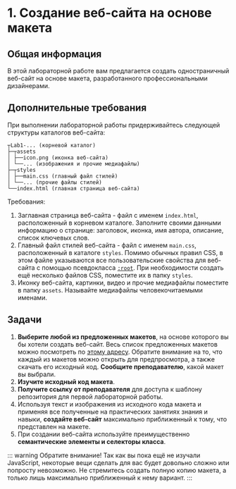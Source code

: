 # 1. Создание веб-сайта на основе макета

## Общая информация

В этой лабораторной работе вам предлагается создать одностраничный веб-сайт на 
основе макета, разработанного профессиональными дизайнерами.

## Дополнительные требования

При выполнении лабораторной работы придерживайтесь следующей структуры
каталогов веб-сайта:

```
┬Lab1-... (корневой каталог)
├─┬assets
│ ├──icon.png (иконка веб-сайта)
│ └──... (изображения и прочие медиафайлы)
├─┬styles
│ ├──main.css (главный файл стилей)
│ └──... (прочие файлы стилей)
└──index.html (главная страница веб-сайта)
```

Требования:

1. Заглавная страница веб-сайта - файл с именем `index.html`, 
расположенный в корневом каталоге. Заполните своими данными информацию о 
странице: заголовок, иконка, имя автора, описание, список ключевых слов.
2. Главный файл стилей веб-сайта - файл с именем `main.css`, расположенный в 
каталоге `styles`. Помимо обычных правил CSS, в этом файле указываются все 
пользовательские свойства для веб-сайта с помощью псевдокласса
[`:root`](https://webref.ru/css/root). При необходимости создать ещё 
несколько файлов CSS, помеcтите их в папку `styles`.
3. Иконку веб-сайта, картинки, видео и прочие медиафайлы поместите в папку 
`assets`. Называйте медиафайлы человекочитаемыми именами.

## Задачи

1. **Выберите любой из предложенных макетов**, на основе которого вы бы хотели 
создать веб-сайт. Весь список предложенных макетов можно посмотреть по
[этому адресу](https://colorlib.com/wp/cat/one-page). Обратите внимание на 
то, что каждый из макетов можно открыть для предпросмотра, а также скачать 
его исходный код. **Сообщите преподавателю**, какой макет вы выбрали.
2. **Изучите исходный код макета**.
3. **Получите ссылку от преподавателя** для доступа к шаблону репозитория для 
первой лабораторной работы.
4. Используя текст и изображения из исходного кода макета и применяя все 
полученные на практических занятиях знания и навыки, **создайте веб-сайт** 
максимально приближенный к тому, что представлен на макете.
5. При создании веб-сайта используйте преимущественно **семантические элементы 
и селекторы класса**.

::: warning Обратите внимание!
Так как вы пока ещё не изучали JavaScript, некоторые вещи сделать для вас будет 
довольно сложно или попросту невозможно. Не стремитесь создать полную 
копию макета, а только лишь максимально приближенный к нему вариант.
:::

<disqus-comments
  page-uuid="149fa661-6e05-4d4c-8525-521ec95711e8"
  page-title="1. Создание веб-сайта на основе макета | Лабораторные работы"/>